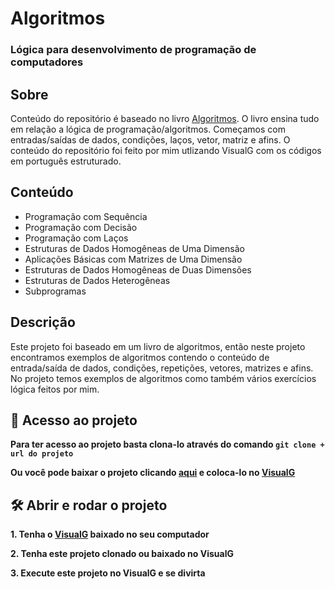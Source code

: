 # Algoritmos
### Lógica para desenvolvimento de programação de computadores

## Sobre
Conteúdo do repositório é baseado no livro [Algoritmos](https://www.amazon.com.br/Algoritmos-Desenvolvimento-Programa%C3%A7%C3%A3o-Computadores-Atualizada/dp/8536531452/ref=tmm_pap_swatch_0?_encoding=UTF8&qid=1668541054&sr=8-7). O livro ensina tudo em relação a lógica de programação/algoritmos. Começamos com entradas/saídas de dados, condições, laços, vetor, matriz e afins. O conteúdo do repositório foi feito por mim utlizando VisualG com os códigos em português estruturado.

## Conteúdo
* Programação com Sequência
* Programação com Decisão
* Programação com Laços
* Estruturas de Dados Homogêneas de Uma Dimensão
* Aplicações Básicas com Matrizes de Uma Dimensão
* Estruturas de Dados Homogêneas de Duas Dimensões
* Estruturas de Dados Heterogêneas
* Subprogramas

## Descrição
Este projeto foi baseado em um livro de algoritmos, então neste projeto encontramos exemplos de algoritmos contendo o conteúdo de entrada/saída de dados, condições, repetições, vetores, matrizes e afins. No projeto temos exemplos de algoritmos como também vários exercícios lógica feitos por mim.

## 📁 Acesso ao projeto

**Para ter acesso ao projeto basta clona-lo através do comando `git clone + url do projeto`**

**Ou você pode baixar o projeto clicando [aqui]() e coloca-lo no [VisualG](https://visualg3.com.br/baixe-o-visualg-3-0-7/)**

## 🛠️ Abrir e rodar o projeto

**1. Tenha o [VisualG](https://visualg3.com.br/baixe-o-visualg-3-0-7/) baixado no seu computador**

**2. Tenha este projeto clonado ou baixado no VisualG**

**3. Execute este projeto no VisualG e se divirta**
